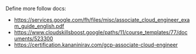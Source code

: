 Define more follow docs:
- https://services.google.com/fh/files/misc/associate_cloud_engineer_exam_guide_english.pdf
- https://www.cloudskillsboost.google/paths/11/course_templates/77/documents/523300
- https://certification.kananinirav.com/gcp-associate-cloud-engineer
